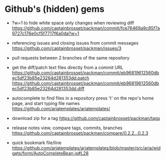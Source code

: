 Github's (hidden) gems
======================

- ?w=1 to hide white space only changes when reviewing diff
https://github.com/captainbrosset/packman/commit/fce76469a9c85f7a9727c176e0cf5f7717f6a0da?w=1

- referencing issues and closing issues from commit messages
https://github.com/captainbrosset/packman/issues/3

- pull requests between 2 branches of the same repository

- get the diff/patch text files directly from a commit URL
https://github.com/captainbrosset/packman/commit/eb96819612560dbec5df23b85e23264d281353dd.patch
https://github.com/captainbrosset/packman/commit/eb96819612560dbec5df23b85e23264d281353dd.diff

- autocomplete to find files in a repository
press 't' on the repo's home page, and start typing file names
https://github.com/ariatemplates/ariatemplates/

- download zip for a tag
https://github.com/captainbrosset/packman/tags

- release notes view, compare tags, commits, branches
https://github.com/captainbrosset/packman/compare/0.2.2...0.2.3

- quick bookmark file/line
https://github.com/ariatemplates/ariatemplates/blob/master/src/aria/widgets/form/AutoCompleteBean.js#L28